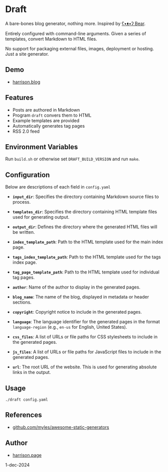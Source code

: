 # Draft

A bare-bones blog generator, nothing more. Inspired by [ʕ•ᴥ•ʔ Bear](https://github.com/HermanMartinus/bearblog/).

Entirely configured with command-line arguments. Given a series of templates, convert Markdown to HTML files.

No support for packaging external files, images, deployment or hosting. Just a site generator.

## Demo

* [harrison.blog](https://harrison.blog)

## Features

* Posts are authored in Markdown
* Program `draft` convers them to HTML
* Example templates are provided
* Automatically generates tag pages
* RSS 2.0 feed

## Environment Variables

Run `build.sh` or otherwise set `DRAFT_BUILD_VERSION` and run `make`.

## Configuration

Below are descriptions of each field in `config.yaml`

- **`input_dir`**: Specifies the directory containing Markdown source files to process.

- **`templates_dir`**: Specifies the directory containing HTML template files used for generating output.

- **`output_dir`**: Defines the directory where the generated HTML files will be written.

- **`index_template_path`**: Path to the HTML template used for the main index page.

- **`tags_index_template_path`**: Path to the HTML template used for the tags index page.

- **`tag_page_template_path`**: Path to the HTML template used for individual tag pages.

- **`author`**: Name of the author to display in the generated pages.

- **`blog_name`**: The name of the blog, displayed in metadata or header sections.

- **`copyright`**: Copyright notice to include in the generated pages.

- **`language`**: The language identifier for the generated pages in the format `language-region` (e.g., `en-us` for English, United States).

- **`css_files`**: A list of URLs or file paths for CSS stylesheets to include in the generated pages.

- **`js_files`**: A list of URLs or file paths for JavaScript files to include in the generated pages.

- **`url`**: The root URL of the website. This is used for generating absolute links in the output.

## Usage

```
./draft config.yaml
```

## References

* [github.com/myles/awesome-static-generators](https://github.com/myles/awesome-static-generators)


## Author

* [harrison.page](https://harrison.page)

1-dec-2024
